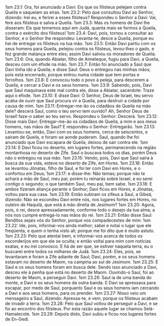1sm 23.1: Ora, foi anunciado a Davi: Eis que os filisteus pelejam contra Queila e saqueiam as eiras.
1sm 23.2: Pelo que consultou Davi ao Senhor, dizendo: Irei eu, e ferirei a esses filisteus? Respondeu o Senhor a Davi: Vai, fere aos filisteus e salva a Queila.
1sm 23.3: Mas os homens de Davi lhe disseram: Eis que tememos aqui em Judá, quanta mais se formos a Queila, contra o exército dos filisteus!
1sm 23.4: Davi, pois, tornou a consultar ao Senhor, e o Senhor lhe respondeu: Levanta-te, desce a Queila, porque eu hei de entregar os filisteus na tua mão.
1sm 23.5: Então Davi partiu com os seus homens para Queila, pelejou contra os filisteus, levou-lhes o gado, e fez grande matança entre eles; assim Davi salvou os moradores de Queila.
1sm 23.6: Ora, quando Abiatar, filho de Aimeleque, fugiu para Davi, a Queila, desceu com um éfode na mão.
1sm 23.7: Então foi anunciado a Saul que Davi tinha ido a Queila; e disse Saul: Deus o entregou nas minhas mãos; pois está encerrado, porque entrou numa cidade que tem portas e ferrolhos.
1sm 23.8: E convocou todo o povo à peleja, para descerem a Queila, e cercar a Davi e os seus homens.
1sm 23.9: Sabendo, pois, Davi que Saul maquinava este mal contra ele, disse a Abiatar, sacerdote: Traze aqui o éfode.
1sm 23.10: E disse Davi: Ó Senhor, Deus de Israel, teu servo acaba de ouvir que Saul procura vir a Queila, para destruir a cidade por causa de mim.
1sm 23.11: Entregar-me-ão os cidadãos de Queila na mão dele? descerá Saul, como o teu servo tem ouvido? Ah, Senhor Deus de Israel! faze-o saber ao teu servo. Respondeu o Senhor: Descerá.
1sm 23.12: Disse mais Davi: Entregar-me-ão os cidadãos de Queila, a mim e aos meus homens, nas mãos de Saul? E respondeu o Senhor: Entregarão.
1sm 23.13: Levantou-se, então, Davi com os seus homens, cerca de seiscentos, e saíram de Queila, e foram-se aonde puderam. Saul, quando lhe foi anunciado que Davi escapara de Queila, deixou de sair contra ele.
1sm 23.14: E Davi ficou no deserto, em lugares fortes, permanecendo na região montanhosa no deserto de Zife. Saul o buscava todos os dias, porém Deus não o entregou na sua mão.
1sm 23.15: Vendo, pois, Davi que Saul saíra à busca da sua vida, esteve no deserto de Zife, em Hores.
1sm 23.16: Então se levantou Jônatas, filho de Saul, e foi ter com Davi em Hores, e o confortou em Deus;
1sm 23.17: e disse-lhe: Não temas; porque não te achará a mão de Saul, meu pai; porém tu reinarás sobre Israel, e eu serei contigo o segundo; o que também Saul, meu pai, bem sabe.
1sm 23.18: E ambos fizeram aliança perante o Senhor; Davi ficou em Hores, e Jônatas, voltou para sua casa.
1sm 23.19: Então subiram os zifeus a Saul, a Gibeá, dizendo: Não se escondeu Davi entre nós, nos lugares fortes em Hores, no outeiro de Haquilá, que está à mão direita de Jesimom?
1sm 23.20: Agora, pois, ó rei, desce apressadamente, conforme todo o desejo da tua alma; a nós nos cumpre entregá-lo nas mãos do rei.
1sm 23.21: Então disse Saul: Benditos sejais vós do Senhor, porque vos compadecestes de mim:
1sm 23.22: Ide, pois, informai-vos ainda melhor; sabei e notai o lugar que ele freqüenta, e quem o tenha visto ali; porque me foi dito que é muito astuto.
1sm 23.23: Pelo que atentai bem, e informai-vos acerca de todos os esconderijos em que ele se oculta; e então voltai para mim com notícias exatas, e eu irei convosco. E há de ser que, se estiver naquela terra, eu o buscarei entre todos os milhares de Judá.
1sm 23.24: Eles, pois, se levantaram e foram a Zife adiante de Saul; Davi, porém, e os seus homens estavam no deserto de Maom, na campina ao sul de Jesimom.
1sm 23.25: E Saul e os seus homens foram em busca dele. Sendo isso anunciado a Davi, desceu ele à penha que está no deserto de Maom. Ouvindo-o Saul, foi ao deserto de Maom, a perseguir Davi.
1sm 23.26: Saul ia de uma banda do monte, e Davi e os seus homens da outra banda. E Davi se apressava para escapar, por medo de Saul, porquanto Saul e os seus homens iam cercando a Davi e aos seus homens, para os prender.
1sm 23.27: Nisso veio um mensageiro a Saul, dizendo: Apressa-te, e vem, porque os filisteus acabam de invadir a terra.
1sm 23.28: Pelo que Saul voltou de perseguir a Davi, e se foi ao encontro dos filisteus. Por esta razão aquele lugar se chamou Selá-Hamalecote.
1sm 23.29: Depois disto, Davi subiu e ficou nos lugares fortes de En-Gedi.
